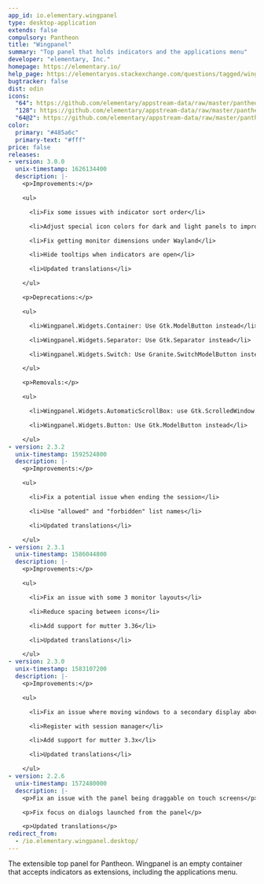 ```yaml
---
app_id: io.elementary.wingpanel
type: desktop-application
extends: false
compulsory: Pantheon
title: "Wingpanel"
summary: "Top panel that holds indicators and the applications menu"
developer: "elementary, Inc."
homepage: https://elementary.io/
help_page: https://elementaryos.stackexchange.com/questions/tagged/wingpanel
bugtracker: false
dist: odin
icons:
  "64": https://github.com/elementary/appstream-data/raw/master/pantheon-data/main/icons/64x64/io.elementary.wingpanel_io.elementary.wingpanel.png
  "128": https://github.com/elementary/appstream-data/raw/master/pantheon-data/main/icons/128x128/io.elementary.wingpanel_io.elementary.wingpanel.png
  "64@2": https://github.com/elementary/appstream-data/raw/master/pantheon-data/main/icons/64x64@2/io.elementary.wingpanel_io.elementary.wingpanel.png
color:
  primary: "#485a6c"
  primary-text: "#fff"
price: false
releases:
- version: 3.0.0
  unix-timestamp: 1626134400
  description: |-
    <p>Improvements:</p>

    <ul>

      <li>Fix some issues with indicator sort order</li>

      <li>Adjust special icon colors for dark and light panels to improve contrast</li>

      <li>Fix getting monitor dimensions under Wayland</li>

      <li>Hide tooltips when indicators are open</li>

      <li>Updated translations</li>

    </ul>

    <p>Deprecations:</p>

    <ul>

      <li>Wingpanel.Widgets.Container: Use Gtk.ModelButton instead</li>

      <li>Wingpanel.Widgets.Separator: Use Gtk.Separator instead</li>

      <li>Wingpanel.Widgets.Switch: Use Granite.SwitchModelButton instead</li>

    </ul>

    <p>Removals:</p>

    <ul>

      <li>Wingpanel.Widgets.AutomaticScrollBox: use Gtk.ScrolledWindow.max_content_height instead</li>

      <li>Wingpanel.Widgets.Button: Use Gtk.ModelButton instead</li>

    </ul>
- version: 2.3.2
  unix-timestamp: 1592524800
  description: |-
    <p>Improvements:</p>

    <ul>

      <li>Fix a potential issue when ending the session</li>

      <li>Use "allowed" and "forbidden" list names</li>

      <li>Updated translations</li>

    </ul>
- version: 2.3.1
  unix-timestamp: 1586044800
  description: |-
    <p>Improvements:</p>

    <ul>

      <li>Fix an issue with some 3 monitor layouts</li>

      <li>Reduce spacing between icons</li>

      <li>Add support for mutter 3.36</li>

      <li>Updated translations</li>

    </ul>
- version: 2.3.0
  unix-timestamp: 1583107200
  description: |-
    <p>Improvements:</p>

    <ul>

      <li>Fix an issue where moving windows to a secondary display above the panel wouldn't work</li>

      <li>Register with session manager</li>

      <li>Add support for mutter 3.3x</li>

      <li>Updated translations</li>

    </ul>
- version: 2.2.6
  unix-timestamp: 1572480000
  description: |-
    <p>Fix an issue with the panel being draggable on touch screens</p>

    <p>Fix focus on dialogs launched from the panel</p>

    <p>Updated translations</p>
redirect_from:
  - /io.elementary.wingpanel.desktop/
---
```


<p>The extensible top panel for Pantheon. Wingpanel is an empty container that accepts indicators as extensions, including the applications menu.</p>